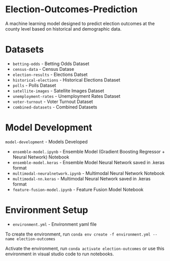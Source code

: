 # Election-Outcomes-Prediction
A machine learning model designed to predict election outcomes at the county level based on historical and demographic data. 

# Datasets

- `betting-odds` - Betting Odds Dataset
- `census-data` - Census Datase
- `election-results` - Elections Datset
- `historical-elections` - Historical Elections Dataset
- `polls` - Polls Dataset
- `satellite-images` - Satellite Images Dataset
- `unemployment-rates` - Unemployment Rates Dataset
- `voter-turnout` - Voter Turnout Dataset
- `combined-datasets` - Combined Datasets

# Model Development
`model-development` - Models Developed
  -  `ensemble-model.ipynb` - Ensemble Model (Gradient Boosting Regressor + Neural Network) Notebook
  -  `ensemble-model.keras` - Ensemble Model Neural Network saved in .keras format
  -  `multimodal-neuralnetwork.ipynb` - Multimodal Neural Network Notebook
  -  `multimodal-nn.keras` - Multimodal Neural Network saved in .keras format
  -  `feature-fusion-model.ipynb` - Feature Fusion Model Notebook

# Environment Setup
- `environment.yml` - Environment yaml file

To create the environment, run `conda env create -f environment.yml --name election-outcomes`

Activate the environment, run `conda activate election-outcomes` or use this environment in visual studio code to run notebooks.
